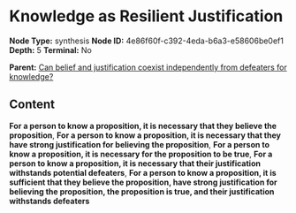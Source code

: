 # Knowledge as Resilient Justification

**Node Type:** synthesis
**Node ID:** 4e86f60f-c392-4eda-b6a3-e58606be0ef1
**Depth:** 5
**Terminal:** No

**Parent:** [Can belief and justification coexist independently from defeaters for knowledge?](can-belief-and-justification-coexist-independently-from-defeaters-for-knowledge-antithesis-e7d20607-11a8-47ad-b567-8cb9ddb59509.md)

## Content

**For a person to know a proposition, it is necessary that they believe the proposition**, **For a person to know a proposition, it is necessary that they have strong justification for believing the proposition**, **For a person to know a proposition, it is necessary for the proposition to be true**, **For a person to know a proposition, it is necessary that their justification withstands potential defeaters**, **For a person to know a proposition, it is sufficient that they believe the proposition, have strong justification for believing the proposition, the proposition is true, and their justification withstands defeaters**
